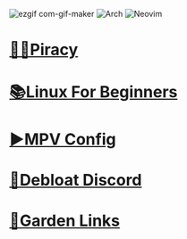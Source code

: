 ![ezgif com-gif-maker](https://user-images.githubusercontent.com/66071319/152707565-35a12cf6-4797-46ae-9892-40b956a5a585.gif)
![Arch](https://img.shields.io/badge/Arch%20Linux-1793D1?logo=arch-linux&logoColor=fff&style=for-the-badge)
![Neovim](https://img.shields.io/badge/NeoVim-%2357A143.svg?&style=for-the-badge&logo=neovim&logoColor=white)
#  [🏴‍☠️Piracy](https://fernbacher.github.io/Piracy/)
#  [📚Linux For Beginners](https://fernbacher.github.io/linux-for-begginers/)
#  [▶️MPV Config](https://github.com/fernbacher/mpv-config)
#  [💬Debloat Discord](https://fernbacher.github.io/debloat-discord/)
#  [🪷Garden Links](https://github.com/fernbacher/The-Garden)

